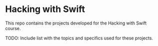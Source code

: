 # Hacking with Swift

This repo contains the projects developed for the Hacking with Swift course.

TODO: Include list with the topics and specifics used for these projects.